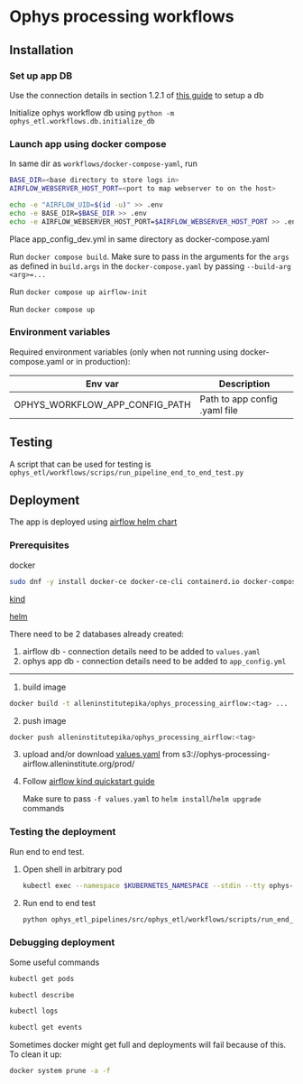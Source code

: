 # Ophys processing workflows

## Installation

### Set up app DB

Use the connection details in section 1.2.1 of [this guide](http://confluence.corp.alleninstitute.org/pages/viewpage.action?pageId=60855687) to setup a db

Initialize ophys workflow db using `python -m ophys_etl.workflows.db.initialize_db`

### Launch app using docker compose

In same dir as `workflows/docker-compose-yaml`, run
```bash
BASE_DIR=<base directory to store logs in>
AIRFLOW_WEBSERVER_HOST_PORT=<port to map webserver to on the host>

echo -e "AIRFLOW_UID=$(id -u)" >> .env
echo -e BASE_DIR=$BASE_DIR >> .env
echo -e AIRFLOW_WEBSERVER_HOST_PORT=$AIRFLOW_WEBSERVER_HOST_PORT >> .env
```

Place app_config_dev.yml in same directory as docker-compose.yaml

Run `docker compose build`. Make sure to pass in the arguments for the `args` as defined in `build.args` in the `docker-compose.yaml` by passing `--build-arg <arg>=...`

Run `docker compose up airflow-init`

Run `docker compose up`

### Environment variables
    
Required environment variables (only when not running using docker-compose.yaml or in production):

| Env var                           | Description                   |
|-----------------------------------|-------------------------------|
| OPHYS_WORKFLOW_APP_CONFIG_PATH    | Path to app config .yaml file |

## Testing

A script that can be used for testing is `ophys_etl/workflows/scrips/run_pipeline_end_to_end_test.py`

## Deployment

The app is deployed using [airflow helm chart](https://airflow.apache.org/docs/helm-chart/stable/index.html) 

### Prerequisites

docker
```bash
sudo dnf -y install docker-ce docker-ce-cli containerd.io docker-compose-plugin
```

[kind](https://kind.sigs.k8s.io/)

[helm](https://helm.sh/docs/intro/install/)

There need to be 2 databases already created:
1. airflow db - connection details need to be added to `values.yaml`
2. ophys app db - connection details need to be added to `app_config.yml`

***
1. build image 
```bash
docker build -t alleninstitutepika/ophys_processing_airflow:<tag> ...
```
2. push image
```bash
docker push alleninstitutepika/ophys_processing_airflow:<tag>
```

3. upload and/or download [values.yaml](https://helm.sh/docs/chart_template_guide/values_files/) from s3://ophys-processing-airflow.alleninstitute.org/prod/

4. Follow [airflow kind quickstart guide](https://airflow.apache.org/docs/helm-chart/stable/quick-start.html)

    Make sure to pass `-f values.yaml` to `helm install`/`helm upgrade` commands

### Testing the deployment

Run end to end test.

1. Open shell in arbitrary pod
    ```bash
    kubectl exec --namespace $KUBERNETES_NAMESPACE --stdin --tty ophys-processing-scheduler-0 -- /bin/bash
    ```
2. Run end to end test
    ```bash
   python ophys_etl_pipelines/src/ophys_etl/workflows/scripts/run_end_to_end_test.py
   ```

### Debugging deployment

Some useful commands
```bash
kubectl get pods
```
```bash
kubectl describe
```
```bash
kubectl logs
```
```bash
kubectl get events
```

Sometimes docker might get full and deployments will fail because of this. To clean it up:
```bash
docker system prune -a -f
```